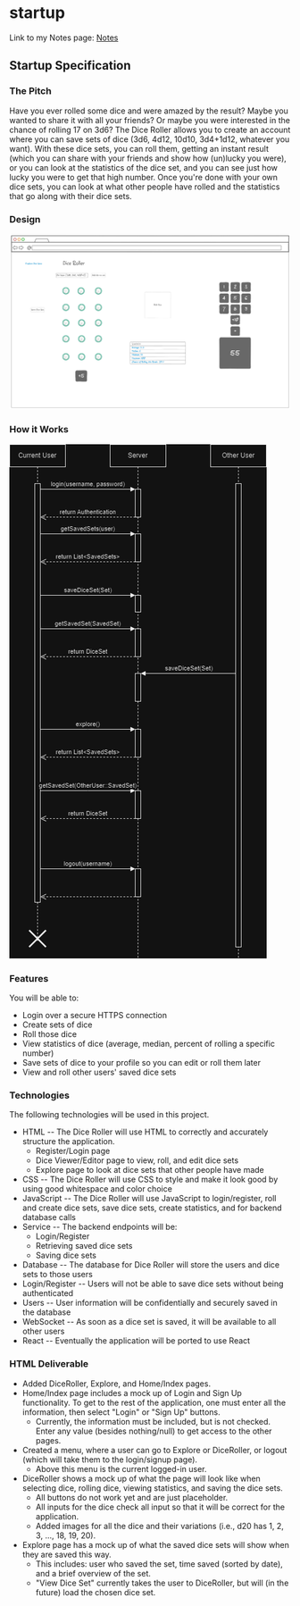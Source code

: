 # startup
Link to my Notes page: [Notes](https://github.com/ejlayton00/startup/blob/main/notes.md)


## Startup Specification
### The Pitch
Have you ever rolled some dice and were amazed by the result? Maybe you wanted to share it with all your friends? Or maybe you were interested in the chance of rolling 17 on 3d6? The Dice Roller allows you to create an account where you can save sets of dice (3d6, 4d12, 10d10, 3d4+1d12, whatever you want). With these dice sets, you can roll them, getting an instant result (which you can share with your friends and show how (un)lucky you were), or you can look at the statistics of the dice set, and you can see just how lucky you were to get that high number. Once you're done with your own dice sets, you can look at what other people have rolled and the statistics that go along with their dice sets.

### Design
![Design mockup for the dice roller.](./images/StartupSpecification/DiceRollerMockup.png)

### How it Works
![Server mockup for the dice roller.](./images/StartupSpecification/ServerMockup.drawio.png)

### Features
You will be able to:
- Login over a secure HTTPS connection
- Create sets of dice
- Roll those dice
- View statistics of dice (average, median, percent of rolling a specific number)
- Save sets of dice to your profile so you can edit or roll them later
- View and roll other users' saved dice sets

### Technologies
The following technologies will be used in this project.
- HTML -- The Dice Roller will use HTML to correctly and accurately structure the application.
    - Register/Login page
    - Dice Viewer/Editor page to view, roll, and edit dice sets
    - Explore page to look at dice sets that other people have made
- CSS -- The Dice Roller will use CSS to style and make it look good by using good whitespace and color choice
- JavaScript -- The Dice Roller will use JavaScript to login/register, roll and create dice sets, save dice sets, create statistics, and for backend database calls
- Service -- The backend endpoints will be:
    - Login/Register
    - Retrieving saved dice sets
    - Saving dice sets
- Database -- The database for Dice Roller will store the users and dice sets to those users
- Login/Register -- Users will not be able to save dice sets without being authenticated
- Users -- User information will be confidentially and securely saved in the database
- WebSocket -- As soon as a dice set is saved, it will be available to all other users
- React -- Eventually the application will be ported to use React

### HTML Deliverable
- Added DiceRoller, Explore, and Home/Index pages.
- Home/Index page includes a mock up of Login and Sign Up functionality. To get to the rest of the application, one must enter all the information, then select "Login" or "Sign Up" buttons.
    - Currently, the information must be included, but is not checked. Enter any value (besides nothing/null) to get access to the other pages.
- Created a menu, where a user can go to Explore or DiceRoller, or logout (which will take them to the login/signup page).
    - Above this menu is the current logged-in user.
- DiceRoller shows a mock up of what the page will look like when selecting dice, rolling dice, viewing statistics, and saving the dice sets.
    - All buttons do not work yet and are just placeholder.
    - All inputs for the dice check all input so that it will be correct for the application.
    - Added images for all the dice and their variations (i.e., d20 has 1, 2, 3, ..., 18, 19, 20).
- Explore page has a mock up of what the saved dice sets will show when they are saved this way.
    - This includes: user who saved the set, time saved (sorted by date), and a brief overview of the set.
    - "View Dice Set" currently takes the user to DiceRoller, but will (in the future) load the chosen dice set.